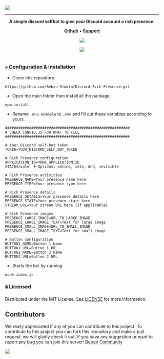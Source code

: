 <img src="Simple Rich Presence.svg" />

---

<p align="center">
  <strong>A simple discord selfbot to give your Discord account a rich presence.</strong>
  </p>

<p align="center">
    <a href="https://github.com/Beban-Studio/Discord-Rich-Presence	"><b>Github</b></a> •
    <a href="https://discord.gg/9eCgpGuZAa"><b>Support</b></a>
</p>

<div align="center">
  <a href="https://www.npmjs.com/package/discord.js-selfbot-v13"><img src="https://img.shields.io/badge/discord.js_selfbot_v13-v3.6.1-blue" />
</div>
<p align="center"> 
  <a href="https://discord.gg/9eCgpGuZAa" target="_blank"> <img src="https://discordapp.com/api/guilds/1215235509958479894/widget.png?style=banner2"/> </a>
</p>

#

### `⚙` Configuration & Installation
-   Clone this repository.
```
https://github.com/Beban-Studio/Discord-Rich-Presence.git
```
-   Open the main folder then install all the package.
```
npm install
```
-   Rename `.env.example` to `.env` and fill out these variables according to yours.
```
#########################################################
# CHECK CONFIG.JS FOR WHAT TO FILL
#########################################################

# Your Discord self-bot token
TOKEN=YOUR_DISCORD_SELF_BOT_TOKEN

# Rich Presence configuration
APPLICATION_ID=YOUR_APPLICATION_ID
STATUS=idle  # Options: online, idle, dnd, invisible

# Rich Presence activities
PRESENCE_NAME=Your presence name here
PRESENCE_TYPE=Your presence type here

# Rich Presence details
PRESENCE_DETAILS=Your presence details here
PRESENCE_STATE=Your presence state here
STREAM_URL=Your stream URL here (if applicable)

# Rich Presence images
PRESENCE_LARGE_IMAGE=URL_TO_LARGE_IMAGE
PRESENCE_LARGE_IMAGE_TEXT=Text for large image
PRESENCE_SMALL_IMAGE=URL_TO_SMALL_IMAGE
PRESENCE_SMALL_IMAGE_TEXT=Text for small image

# Button configuration
BUTTON1_NAME=Button 1 Name
BUTTON1_URL=Button 1 URL
BUTTON2_NAME=Button 2 Name
BUTTON2_URL=Button 2 URL
```
-   Starts the bot by running
```
node index.js
```
### `🔒️` Licensed
Distributed under the MIT License. See [LICENSE](https://github.com/BebanCode/Simple-Discord-Rich-Presence/blob/master/LICENSE) for more information.

## Contributors
We really appreciated if any of you can contribute to this project. To contribute to this project you can fork this repository and make a pull request, we will gladly check it out. If you have any suggestion or want to report any bug you can join this server: [Beban Community](https://discord.gg/9eCgpGuZAa)

<a href="https://github.com/Beban-Studio/Discord-Rich-Presence/graphs/contributors">
  <img src="https://contributors-img.web.app/image?repo=beban-studio/discord-rich-presence" />
</a>